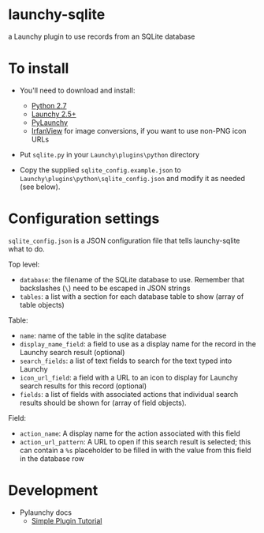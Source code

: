 # launchy-sqlite
a Launchy plugin to use records from an SQLite database

# To install

- You'll need to download and install:
  - [Python 2.7](https://www.python.org/downloads/)
  - [Launchy 2.5+](https://www.launchy.net/download.php#windows)
  - [PyLaunchy](https://sourceforge.net/projects/pylaunchy/files/pylaunchy/0.9.0/)
  - [IrfanView](http://www.irfanview.com/) for image conversions, if you want to use non-PNG icon URLs
  
- Put `sqlite.py` in your `Launchy\plugins\python` directory
- Copy the supplied `sqlite_config.example.json` to `Launchy\plugins\python\sqlite_config.json` and modify it as needed (see below).

# Configuration settings

`sqlite_config.json` is a JSON configuration file that tells launchy-sqlite what to do.  

Top level:

- `database`: the filename of the SQLite database to use. Remember that backslashes (`\`) need to be escaped in JSON strings
- `tables`: a list with a section for each database table to show (array of table objects)

Table:

- `name`: name of the table in the sqlite database
- `display_name_field`: a field to use as a display name for the record in the Launchy search result (optional)
- `search_fields`: a list of text fields to search for the text typed into Launchy
- `icon_url_field`: a field with a URL to an icon to display for Launchy search results for this record (optional)
- `fields`: a list of fields with associated actions that individual search results should be shown for (array of field objects).

Field:

- `action_name`: A display name for the action associated with this field
- `action_url_pattern`: A URL to open if this search result is selected; this can contain a `%s` placeholder to be filled in with the value from this field in the database row
  
# Development

- Pylaunchy docs
  - [Simple Plugin Tutorial](http://pylaunchy.sourceforge.net/docs/simple_plugin.html)

